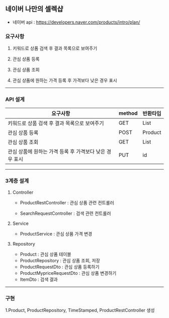 ## 네이버 나만의 셀렉샵

- 네이버 api : https://developers.naver.com/products/intro/plan/

### 요구사항
1. 키워드로 상품 검색 후 결과 목록으로 보여주기

2. 관심 상품 등록

3. 관심 상품 조회

4. 관심 상품에 원하는 가격 등록 후 가격보다 낮은 경우 표시
------------------------------------------------

### API 설계

|요구사항|method|반환타입|
|------|---|---|
|키워드로 상품 검색 후 결과 목록으로 보여주기|GET|List<ItemDto>|
|관심 상품 등록|POST|Product|
|관심 상품 조회|GET|List<Product>|
|관심 상품에 원하는 가격 등록 후 가격보다 낮은 경우 표시|PUT|id|
------------------------------------------------

### 3계층 설계

1. Controller
    - ProductRestController : 관심 상품 관련 컨트롤러

    - SearchRequestController : 검색 관련 컨트롤러

2. Service
    - ProductService : 관심 상품 가격 변경

3. Repository
    - Product : 관심 상품 테이블
    - ProductRepository : 관심 상품 조회, 저장
    - ProductRequestDto : 관심 상품 등록하기
    - ProductMypriceRequestDto : 관심 상품 변경하기
    - ItemDto : 검색 결과
------------------------------------------------

### 구현
1.Product, ProductRepository, TimeStamped, ProductRestController 생성
